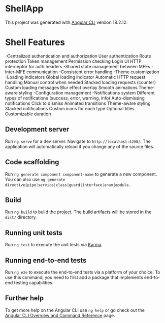 # ShellApp

This project was generated with [Angular CLI](https://github.com/angular/angular-cli) version 18.2.12.

# Shell Features
-Centralized authentication and authorization
    User authentication
    Route protection
    Token management
    Permission checking
    Login UI
    HTTP interceptor for auth headers
-Shared state management between MFEs
-Inter-MFE communication
-Consistent error handling
-Theme customization
-Loading indicators
    Global loading indicator
    Automatic HTTP request handling
    Manual control when needed
    Stacked loading requests (counter)
    Custom loading messages
    Blur effect overlay
    Smooth animations
    Theme-aware styling
-Configuration management
-Notifications system
    Different types of notifications (success, error, warning, info)
    Auto-dismissing notifications
    Click to dismiss
    Animated transitions
    Theme-aware styling
    Stacked notifications
    Custom icons for each type
    Optional titles
    Customizable duration

## Development server

Run `ng serve` for a dev server. Navigate to `http://localhost:4200/`. The application will automatically reload if you change any of the source files.

## Code scaffolding

Run `ng generate component component-name` to generate a new component. You can also use `ng generate directive|pipe|service|class|guard|interface|enum|module`.

## Build

Run `ng build` to build the project. The build artifacts will be stored in the `dist/` directory.

## Running unit tests

Run `ng test` to execute the unit tests via [Karma](https://karma-runner.github.io).

## Running end-to-end tests

Run `ng e2e` to execute the end-to-end tests via a platform of your choice. To use this command, you need to first add a package that implements end-to-end testing capabilities.

## Further help

To get more help on the Angular CLI use `ng help` or go check out the [Angular CLI Overview and Command Reference](https://angular.dev/tools/cli) page.
